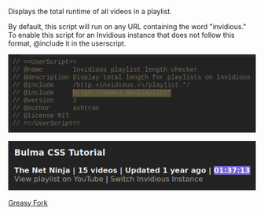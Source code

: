 Displays the total runtime of all videos in a playlist.

By default, this script will run on any URL containing the word "invidious." To enable this script for an Invidious instance that does not follow this format, @include it in the userscript.

![@include screenshot demonstration](./screenshots/include-screenshot.png)

![Proof of concept screenshot](./screenshots/demo-screenshot.png)

[Greasy Fork](https://greasyfork.org/en/scripts/447887-invidious-playlist-length-checker)
